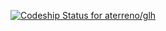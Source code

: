 [ ![Codeship Status for aterreno/glh](https://www.codeship.io/projects/f5b53690-4722-0132-553f-2a65e6e90654/status)](https://www.codeship.io/projects/45481)
